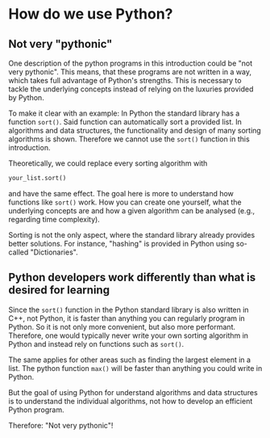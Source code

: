 # How do we use Python?

## Not very "pythonic"

One description of the python programs in this introduction could be "not very pythonic". This means, that these programs are not written in a way, which takes full advantage of Python's strengths. This is necessary to tackle the underlying concepts instead of relying on the luxuries provided by Python.

To make it clear with an example:
In Python the standard library has a function <code>sort()</code>. Said function can automatically sort a provided list. In algorithms and data structures, the functionality and design of many sorting algorithms is shown. Therefore we cannot use the <code>sort()</code> function in this introduction.

Theoretically, we could replace every sorting algorithm with
```py
your_list.sort()
```
and have the same effect. The goal here is more to understand how functions like <code>sort()</code> work. How you can create one yourself, what the underlying concepts are and how a given algorithm can be analysed (e.g., regarding time complexity).

Sorting is not the only aspect, where the standard library already provides better solutions. For instance, "hashing" is provided in Python using so-called "Dictionaries".

## Python developers work differently than what is desired for learning

Since the <code>sort()</code> function in the Python standard library is also written in C++, not Python, it is faster than anything you can regularly program in Python. So it is not only more convenient, but also more performant. Therefore, one would typically never write your own sorting algorithm in Python and instead rely on functions such as <code>sort()</code>.

The same applies for other areas such as finding the largest element in a list. The python function <code>max()</code> will be faster than anything you could write in Python.

But the goal of using Python for understand algorithms and data structures is to understand the individual algorithms, not how to develop an efficient Python program.

Therefore: "Not very pythonic"!
